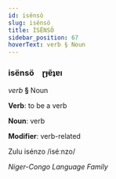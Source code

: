 ```yaml
---
id: isënsö
slug: isënsö
title: İSËNSÖ
sidebar_position: 67
hoverText: verb § Noun
---
```


### isënsö&emsp;<span kind="abugida">ɽɟɐ̃ʇɐı</span>

*verb* **§** Noun

**Verb**: to be a verb

**Noun**: verb

**Modifier**: verb-related

Zulu isénzo /iséːnzo/

*Niger-Congo Language Family*